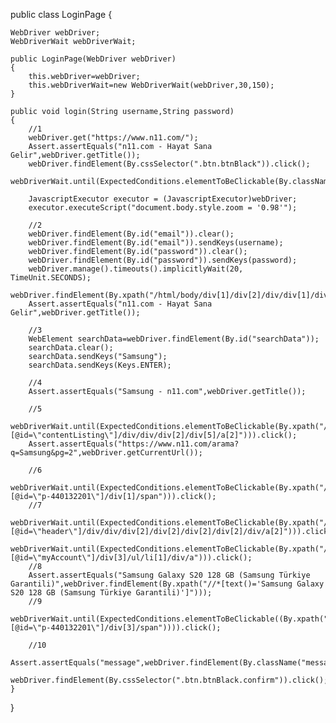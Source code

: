 public class LoginPage {

    WebDriver webDriver;
    WebDriverWait webDriverWait;

    public LoginPage(WebDriver webDriver)
    {
        this.webDriver=webDriver;
        this.webDriverWait=new WebDriverWait(webDriver,30,150);
    }

    public void login(String username,String password)
    {
        //1
        webDriver.get("https://www.n11.com/");
        Assert.assertEquals("n11.com - Hayat Sana Gelir",webDriver.getTitle());
        webDriver.findElement(By.cssSelector(".btn.btnBlack")).click();
        webDriverWait.until(ExpectedConditions.elementToBeClickable(By.className("btnSignIn"))).click();

        JavascriptExecutor executor = (JavascriptExecutor)webDriver;
        executor.executeScript("document.body.style.zoom = '0.98'");

        //2
        webDriver.findElement(By.id("email")).clear();
        webDriver.findElement(By.id("email")).sendKeys(username);
        webDriver.findElement(By.id("password")).clear();
        webDriver.findElement(By.id("password")).sendKeys(password);
        webDriver.manage().timeouts().implicitlyWait(20, TimeUnit.SECONDS);
        webDriver.findElement(By.xpath("/html/body/div[1]/div[2]/div/div[1]/div/div/div[1]/div/form/div[4]")).click();
        Assert.assertEquals("n11.com - Hayat Sana Gelir",webDriver.getTitle());

        //3
        WebElement searchData=webDriver.findElement(By.id("searchData"));
        searchData.clear();
        searchData.sendKeys("Samsung");
        searchData.sendKeys(Keys.ENTER);

        //4
        Assert.assertEquals("Samsung - n11.com",webDriver.getTitle());

        //5
        webDriverWait.until(ExpectedConditions.elementToBeClickable(By.xpath("//*[@id=\"contentListing\"]/div/div/div[2]/div[5]/a[2]"))).click();
        Assert.assertEquals("https://www.n11.com/arama?q=Samsung&pg=2",webDriver.getCurrentUrl());

        //6
        webDriverWait.until(ExpectedConditions.elementToBeClickable(By.xpath("//*[@id=\"p-440132201\"]/div[1]/span"))).click();
        //7
        webDriverWait.until(ExpectedConditions.elementToBeClickable(By.xpath("//*[@id=\"header\"]/div/div/div[2]/div[2]/div[2]/div[2]/div/a[2]"))).click();
        webDriverWait.until(ExpectedConditions.elementToBeClickable(By.xpath("//*[@id=\"myAccount\"]/div[3]/ul/li[1]/div/a"))).click();
        //8
        Assert.assertEquals("Samsung Galaxy S20 128 GB (Samsung Türkiye Garantili)",webDriver.findElement(By.xpath("//*[text()='Samsung Galaxy S20 128 GB (Samsung Türkiye Garantili)']")));
        //9
        webDriverWait.until(ExpectedConditions.elementToBeClickable((By.xpath("//*[@id=\"p-440132201\"]/div[3]/span")))).click();

        //10
        Assert.assertEquals("message",webDriver.findElement(By.className("message")));
        webDriver.findElement(By.cssSelector(".btn.btnBlack.confirm")).click();
    }
}
